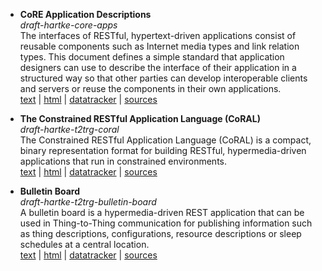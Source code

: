 * <b>CoRE Application Descriptions</b> <br>
  <i>draft-hartke-core-apps</i> <br>
  The interfaces of RESTful, hypertext-driven applications
  consist of reusable components such as Internet media types
  and link relation types. This document defines a simple
  standard that application designers can use to describe the
  interface of their application in a structured way so that
  other parties can develop interoperable clients and servers
  or reuse the components in their own applications. <br>
  [text](https://tools.ietf.org/id/draft-hartke-core-apps.txt) |
  [html](https://tools.ietf.org/html/draft-hartke-core-apps) |
  [datatracker](https://datatracker.ietf.org/doc/draft-hartke-core-apps/) |
  [sources](core-apps)

* <b>The Constrained RESTful Application Language (CoRAL)</b> <br>
  <i>draft-hartke-t2trg-coral</i> <br>
  The Constrained RESTful Application Language (CoRAL) is a compact,
  binary representation format for building RESTful, hypermedia-driven
  applications that run in constrained environments. <br>
  [text](https://tools.ietf.org/id/draft-hartke-t2trg-coral.txt) |
  [html](https://tools.ietf.org/html/draft-hartke-t2trg-coral) |
  [datatracker](https://datatracker.ietf.org/doc/draft-hartke-t2trg-coral/) |
  [sources](t2trg-coral)

* <b>Bulletin Board</b> <br>
  <i>draft-hartke-t2trg-bulletin-board</i> <br>
  A bulletin board is a hypermedia-driven REST application
  that can be used in Thing-to-Thing communication for publishing
  information such as thing descriptions, configurations,
  resource descriptions or sleep schedules at a central location. <br>
  [text](https://tools.ietf.org/id/draft-hartke-t2trg-bulletin-board.txt) |
  [html](https://tools.ietf.org/html/draft-hartke-t2trg-bulletin-board) |
  [datatracker](https://datatracker.ietf.org/doc/draft-hartke-t2trg-bulletin-board/) |
  [sources](t2trg-bulletin-board)
